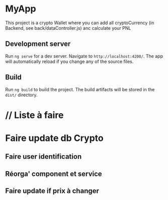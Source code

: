 # MyApp

This project is a crypto Wallet where you can add all cryptoCurrency (in Backend, see back/dataController.js) anc calculate your PNL 

## Development server

Run `ng serve` for a dev server. Navigate to `http://localhost:4200/`. The app will automatically reload if you change any of the source files.

## Build

Run `ng build` to build the project. The build artifacts will be stored in the `dist/` directory.


<h1>// Liste à faire</h1> 
<h1> Faire update db Crypto </h1>
<h2>Faire user identification</h2>
<h2>Réorga' component et service</h2>
<h2>Faire update if prix à changer</h2>
